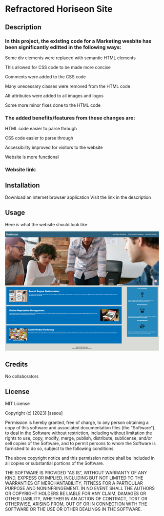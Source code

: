 # Refractored Horiseon Site

## Description

### In this project, the existing code for a Marketing wesbite has been significantly editted in the following ways:
Some div elements were replaced with semantic HTML elements

This allowed for CSS code to be made more concise

Comments were added to the CSS code

Many unecessary classes were removed from the HTML code 

Alt attributes were added to all images and logos

Some more minor fixes done to the HTML code


### The added benefits/features from these changes are:
HTML code easier to parse through

CSS code easier to parse through

Accessibility improved for visitors to the website

Website is more functional

### Website link:



## Installation

Download an internet browser application
Visit the link in the description

## Usage 

Here is what the website should look like

![screenshot of website](assets/images/website.png)

## Credits

No collaborators

## License

MIT License

Copyright (c) [2023] [sssou]

Permission is hereby granted, free of charge, to any person obtaining a copy
of this software and associated documentation files (the "Software"), to deal
in the Software without restriction, including without limitation the rights
to use, copy, modify, merge, publish, distribute, sublicense, and/or sell
copies of the Software, and to permit persons to whom the Software is
furnished to do so, subject to the following conditions:

The above copyright notice and this permission notice shall be included in all
copies or substantial portions of the Software.

THE SOFTWARE IS PROVIDED "AS IS", WITHOUT WARRANTY OF ANY KIND, EXPRESS OR
IMPLIED, INCLUDING BUT NOT LIMITED TO THE WARRANTIES OF MERCHANTABILITY,
FITNESS FOR A PARTICULAR PURPOSE AND NONINFRINGEMENT. IN NO EVENT SHALL THE
AUTHORS OR COPYRIGHT HOLDERS BE LIABLE FOR ANY CLAIM, DAMAGES OR OTHER
LIABILITY, WHETHER IN AN ACTION OF CONTRACT, TORT OR OTHERWISE, ARISING FROM,
OUT OF OR IN CONNECTION WITH THE SOFTWARE OR THE USE OR OTHER DEALINGS IN THE
SOFTWARE.

